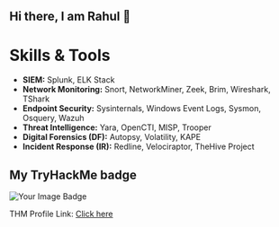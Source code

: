 ## Hi there, I am Rahul 👋

# Skills & Tools

- **SIEM:** Splunk, ELK Stack
- **Network Monitoring:** Snort, NetworkMiner, Zeek, Brim, Wireshark, TShark
- **Endpoint Security:** Sysinternals, Windows Event Logs, Sysmon, Osquery, Wazuh
- **Threat Intelligence:** Yara, OpenCTI, MISP, Trooper
- **Digital Forensics (DF):** Autopsy, Volatility, KAPE
- **Incident Response (IR):** Redline, Velociraptor, TheHive Project

## My TryHackMe badge
<img src="https://tryhackme-badges.s3.amazonaws.com/RahulCyberDefense.png" alt="Your Image Badge" />

THM Profile Link: [Click here](https://tryhackme.com/p/RahulCyberDefense)
